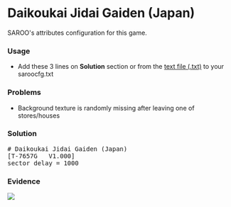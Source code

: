 # Daikoukai Jidai Gaiden (Japan)

SAROO's attributes configuration for this game.

### Usage

- Add these 3 lines on **Solution** section or from the [text file (.txt)](./config.txt) to your saroocfg.txt

### Problems

- Background texture is randomly missing after leaving one of stores/houses

### Solution

<pre># Daikoukai Jidai Gaiden (Japan)
[T-7657G   V1.000]
sector_delay = 1000</pre>

### Evidence

[![](https://img.youtube.com/vi/44T10UGKt48/0.jpg)](https://youtu.be/44T10UGKt48)
